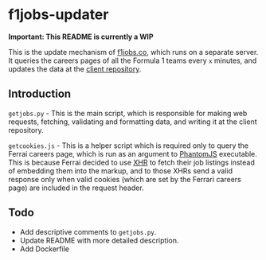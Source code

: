 # f1jobs-updater

**Important: This README is currently a WIP**

This is the update mechanism of [f1jobs.co](https://f1jobs.co), which runs on a separate server. It queries the careers pages of all the Formula 1 teams every `x` minutes, and updates the data at the [client repository](https://github.com/F1Jobs/client).

## Introduction

`getjobs.py` - This is the main script, which is responsible for making web requests, fetching, validating and formatting data, and writing it at the client repository.

`getcookies.js` - This is a helper script which is required only to query the Ferrai careers page, which is run as an argument to [PhantomJS](http://phantomjs.org/) executable. This is because Ferrai decided to use [XHR](https://en.wikipedia.org/wiki/XMLHttpRequest) to fetch their job listings instead of embedding them into the markup, and to those XHRs send a valid response only when valid cookies (which are set by the Ferrari careers page) are included in the request header.

## Todo

* Add descriptive comments to `getjobs.py`.
* Update README with more detailed description.
* Add Dockerfile
